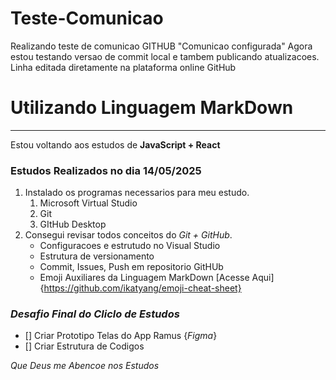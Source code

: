 # Teste-Comunicao
Realizando teste de comunicao GITHUB "Comunicao configurada"
Agora estou testando versao de commit local e tambem publicando atualizacoes. 
Linha editada diretamente na plataforma online GitHub

# Utilizando Linguagem MarkDown
***
Estou voltando aos estudos de **JavaScript + React** 
### Estudos Realizados no dia 14/05/2025
1. Instalado os programas necessarios para meu estudo.
    1. Microsoft Virtual Studio
    1. Git
    1. GItHub Desktop
1. Consegui revisar todos conceitos do *Git + GitHub*. 
    - Configuracoes e estrutudo no Visual Studio
    - Estrutura de versionamento
    - Commit, Issues, Push em repositorio GitHUb
    - Emoji Auxiliares da Linguagem MarkDown [Acesse Aqui]{https://github.com/ikatyang/emoji-cheat-sheet}
### *Desafio Final do Cliclo de Estudos*
- [] Criar Prototipo Telas do App Ramus {*Figma*}
- [] Criar Estrutura de Codigos


*Que Deus me Abencoe nos Estudos*